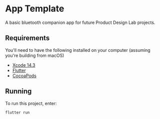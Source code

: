 # App Template

A basic bluetooth companion app for future Product Design Lab projects.

## Requirements

You'll need to have the following installed on your computer (assuming you're building from macOS)

- [Xcode 14.3](https://developer.apple.com/xcode/)
- [Flutter](https://docs.flutter.dev/get-started/install/macos)
- [CocoaPods](https://guides.cocoapods.org/using/getting-started.html#installation)

## Running

To run this project, enter:

```
flutter run
```


